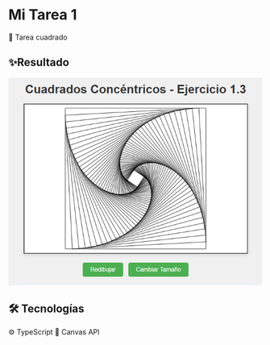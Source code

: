 # Mi Tarea 1

🧊 Tarea cuadrado

## ✨Resultado 

![Resultado](resultado.png)

## 🛠️ Tecnologías

  ⚙️ TypeScript
  🎨 Canvas API
